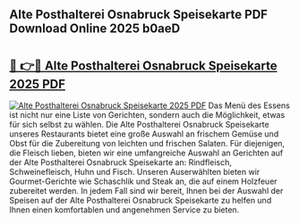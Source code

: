 ## Alte Posthalterei Osnabruck Speisekarte PDF Download Online 2025 b0aeD

# <h2><a href="http://gcb7cv.nevu.top/?p=Alte+Posthalterei+Osnabruck+Speisekarte">🔗 👉🔴 Alte Posthalterei Osnabruck Speisekarte 2025 PDF</a></h2>

[![Alte Posthalterei Osnabruck Speisekarte 2025 PDF](https://i.imgur.com/dBaPXMq.png)](http://gcb7cv.nevu.top/?p=Alte+Posthalterei+Osnabruck+Speisekarte)
Das Menü des Essens ist nicht nur eine Liste von Gerichten, sondern auch die Möglichkeit, etwas für sich selbst zu wählen. Die Alte Posthalterei Osnabruck Speisekarte unseres Restaurants bietet eine große Auswahl an frischem Gemüse und Obst für die Zubereitung von leichten und frischen Salaten. Für diejenigen, die Fleisch lieben, bieten wir eine umfangreiche Auswahl an Gerichten auf der Alte Posthalterei Osnabruck Speisekarte an: Rindfleisch, Schweinefleisch, Huhn und Fisch. Unseren Auserwählten bieten wir Gourmet-Gerichte wie Schaschlik und Steak an, die auf einem Holzfeuer zubereitet werden. In jedem Fall sind wir bereit, Ihnen bei der Auswahl der Speisen auf der Alte Posthalterei Osnabruck Speisekarte zu helfen und Ihnen einen komfortablen und angenehmen Service zu bieten.
